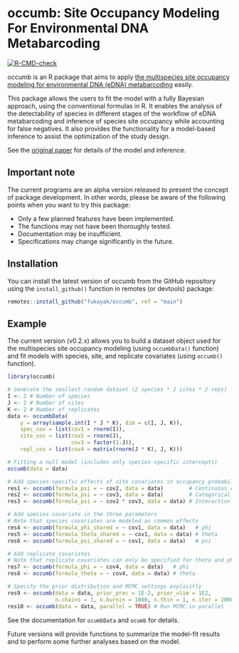 # occumb: Site Occupancy Modeling For Environmental DNA Metabarcoding

<!-- badges: start -->
[![R-CMD-check](https://github.com/fukayak/occumb/workflows/R-CMD-check/badge.svg)](https://github.com/fukayak/occumb/actions)
<!-- badges: end -->

occumb is an R package that aims to apply [the multispecies site occupancy modeling for environmental DNA (eDNA) metabarcoding](https://doi.org/10.1111/2041-210X.13732) easily.

This package allows the users to fit the model with a fully Bayesian approach, using the conventional formulas in R. It enables the analysis of the detectability of species in different stages of the workflow of eDNA metabarcoding and inference of species site occupancy while accounting for false negatives. It also provides the functionality for a model-based inference to assist the optimization of the study design.

See the [original paper](https://doi.org/10.1111/2041-210X.13732) for details of the model and inference.

## Important note
The current programs are an alpha version released to present the concept of package development. In other words, please be aware of the following points when you want to try this package:

- Only a few planned features have been implemented.
- The functions may not have been thoroughly tested.
- Documentation may be insufficient.
- Specifications may change significantly in the future.

## Installation

You can install the latest version of occumb from the GitHub repository using the `install_github()` function in remotes (or devtools) package:

``` r
remotes::install_github("fukayak/occumb", ref = "main")
```

## Example

The current version (v0.2.x) allows you to build a dataset object used for the multispecies site occupancy modeling (using `occumbData()` function) and fit models with species, site, and replicate covariates (using `occumb()` function).

``` r
library(occumb)

# Generate the smallest random dataset (2 species * 2 sites * 2 reps)
I <- 2 # Number of species
J <- 2 # Number of sites
K <- 2 # Number of replicates
data <- occumbData(
    y = array(sample.int(I * J * K), dim = c(I, J, K)),
    spec_cov = list(cov1 = rnorm(I)),
    site_cov = list(cov2 = rnorm(J),
                    cov3 = factor(1:J)),
    repl_cov = list(cov4 = matrix(rnorm(J * K), J, K)))

# Fitting a null model (includes only species-specific intercepts)
occumb(data = data)

# Add species-specific effects of site covariates in occupancy probabilities
res1 <- occumb(formula_psi = ~ cov2, data = data)        # Continuous covariate
res2 <- occumb(formula_psi = ~ cov3, data = data)        # Categorical covariate
res3 <- occumb(formula_psi = ~ cov2 * cov3, data = data) # Interaction

# Add species covariate in the three parameters
# Note that species covariates are modeled as common effects
res4 <- occumb(formula_phi_shared = ~ cov1, data = data)   # phi
res5 <- occumb(formula_theta_shared = ~ cov1, data = data) # theta
res6 <- occumb(formula_psi_shared = ~ cov1, data = data)   # psi

# Add replicate covariates
# Note that replicate covariates can only be specified for theta and phi
res7 <- occumb(formula_phi = ~ cov4, data = data)   # phi
res8 <- occumb(formula_theta = ~ cov4, data = data) # theta

# Specify the prior distribution and MCMC settings explicitly
res9 <- occumb(data = data, prior_prec = 1E-2, prior_ulim = 1E2,
               n.chains = 1, n.burnin = 1000, n.thin = 1, n.iter = 2000)
res10 <- occumb(data = data, parallel = TRUE) # Run MCMC in parallel
```

See the documentation for `ocumbData` and `ocumb` for details.

Future versions will provide functions to summarize the model-fit results and to perform some further analyses based on the model.


